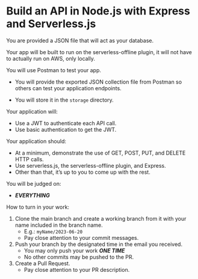 # Build an API in Node.js with Express and Serverless.js

You are provided a JSON file that will act as your database.

Your app will be built to run on the serverless-offline plugin, it will not have to actually run on AWS, only locally.

You will use Postman to test your app.

- You will provide the exported JSON collection file from Postman so others can test your application endpoints.

- You will store it in the `storage` directory.

Your application will:

- Use a JWT to authenticate each API call.
- Use basic authentication to get the JWT.

Your application should:

- At a minimum, demonstrate the use of GET, POST, PUT, and DELETE HTTP calls.
- Use serverless.js, the serverless-offline plugin, and Express.
- Other than that, it’s up to you to come up with the rest.

You will be judged on:

- **_EVERYTHING_**

How to turn in your work:

1. Clone the main branch and create a working branch from it with your name included in the branch name.
   - E.g.: `myName/2023-06-20`
   - Pay close attention to your commit messages.
2. Push your branch by the designated time in the email you received.
   - You may only push your work **_ONE TIME_**
   - No other commits may be pushed to the PR.
3. Create a Pull Request.
   - Pay close attention to your PR description.
